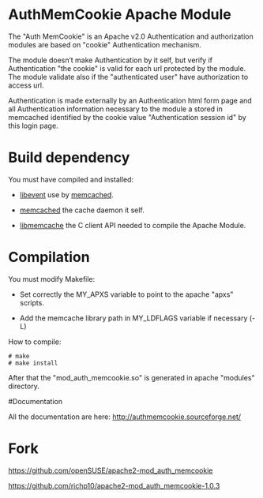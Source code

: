 AuthMemCookie Apache Module
=============

The "Auth MemCookie" is an Apache v2.0 Authentication and authorization modules are based on "cookie" Authentication mechanism.

The module doesn’t make Authentication by it self, but verify if Authentication "the cookie" is valid for each url protected by the module. The module validate also if the "authenticated user" have authorization to access url.

Authentication is made externally by an Authentication html form page and all Authentication information necessary to the module a stored in memcached identified by the cookie value "Authentication session id" by this login page.


# Build dependency

You must have compiled and installed:

- [libevent](http://libevent.org/) use by [memcached](http://memcached.org/).

- [memcached](http://memcached.org/) the cache daemon it self.

- [libmemcache](https://github.com/richp10/libmemcache-1.4.0.rc2-patched) the C client API needed to compile the Apache Module.

# Compilation

You must modify Makefile:

- Set correctly the MY_APXS variable to point to the apache "apxs" scripts.

- Add the memcache library path in MY_LDFLAGS variable if necessary (-L<my memcache lib path>)

How to compile:

```
# make
# make install
```

After that the "mod_auth_memcookie.so" is generated in apache "modules" directory.

#Documentation

All the documentation are here: http://authmemcookie.sourceforge.net/

# Fork

https://github.com/openSUSE/apache2-mod_auth_memcookie

https://github.com/richp10/apache2-mod_auth_memcookie-1.0.3
